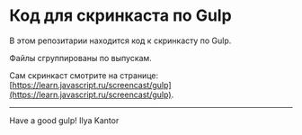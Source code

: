 # Код для скринкаста по Gulp

В этом репозитарии находится код к скринкасту по Gulp.

Файлы сгруппированы по выпускам.

Сам скринкаст смотрите на странице: [https://learn.javascript.ru/screencast/gulp](https://learn.javascript.ru/screencast/gulp).

-------------------
Have a good gulp!
Ilya Kantor

